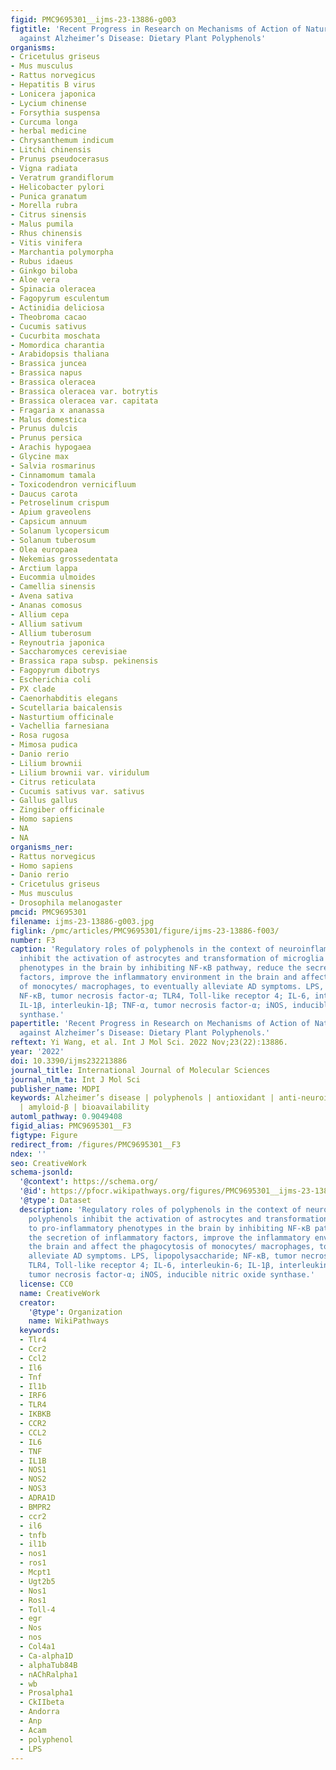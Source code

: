 ```yaml
---
figid: PMC9695301__ijms-23-13886-g003
figtitle: 'Recent Progress in Research on Mechanisms of Action of Natural Products
  against Alzheimer’s Disease: Dietary Plant Polyphenols'
organisms:
- Cricetulus griseus
- Mus musculus
- Rattus norvegicus
- Hepatitis B virus
- Lonicera japonica
- Lycium chinense
- Forsythia suspensa
- Curcuma longa
- herbal medicine
- Chrysanthemum indicum
- Litchi chinensis
- Prunus pseudocerasus
- Vigna radiata
- Veratrum grandiflorum
- Helicobacter pylori
- Punica granatum
- Morella rubra
- Citrus sinensis
- Malus pumila
- Rhus chinensis
- Vitis vinifera
- Marchantia polymorpha
- Rubus idaeus
- Ginkgo biloba
- Aloe vera
- Spinacia oleracea
- Fagopyrum esculentum
- Actinidia deliciosa
- Theobroma cacao
- Cucumis sativus
- Cucurbita moschata
- Momordica charantia
- Arabidopsis thaliana
- Brassica juncea
- Brassica napus
- Brassica oleracea
- Brassica oleracea var. botrytis
- Brassica oleracea var. capitata
- Fragaria x ananassa
- Malus domestica
- Prunus dulcis
- Prunus persica
- Arachis hypogaea
- Glycine max
- Salvia rosmarinus
- Cinnamomum tamala
- Toxicodendron vernicifluum
- Daucus carota
- Petroselinum crispum
- Apium graveolens
- Capsicum annuum
- Solanum lycopersicum
- Solanum tuberosum
- Olea europaea
- Nekemias grossedentata
- Arctium lappa
- Eucommia ulmoides
- Camellia sinensis
- Avena sativa
- Ananas comosus
- Allium cepa
- Allium sativum
- Allium tuberosum
- Reynoutria japonica
- Saccharomyces cerevisiae
- Brassica rapa subsp. pekinensis
- Fagopyrum dibotrys
- Escherichia coli
- PX clade
- Caenorhabditis elegans
- Scutellaria baicalensis
- Nasturtium officinale
- Vachellia farnesiana
- Rosa rugosa
- Mimosa pudica
- Danio rerio
- Lilium brownii
- Lilium brownii var. viridulum
- Citrus reticulata
- Cucumis sativus var. sativus
- Gallus gallus
- Zingiber officinale
- Homo sapiens
- NA
- NA
organisms_ner:
- Rattus norvegicus
- Homo sapiens
- Danio rerio
- Cricetulus griseus
- Mus musculus
- Drosophila melanogaster
pmcid: PMC9695301
filename: ijms-23-13886-g003.jpg
figlink: /pmc/articles/PMC9695301/figure/ijms-23-13886-f003/
number: F3
caption: 'Regulatory roles of polyphenols in the context of neuroinflammation: polyphenols
  inhibit the activation of astrocytes and transformation of microglia to pro-inflammatory
  phenotypes in the brain by inhibiting NF-κB pathway, reduce the secretion of inflammatory
  factors, improve the inflammatory environment in the brain and affect the phagocytosis
  of monocytes/ macrophages, to eventually alleviate AD symptoms. LPS, lipopolysaccharide;
  NF-κB, tumor necrosis factor-α; TLR4, Toll-like receptor 4; IL-6, interleukin-6;
  IL-1β, interleukin-1β; TNF-α, tumor necrosis factor-α; iNOS, inducible nitric oxide
  synthase.'
papertitle: 'Recent Progress in Research on Mechanisms of Action of Natural Products
  against Alzheimer’s Disease: Dietary Plant Polyphenols.'
reftext: Yi Wang, et al. Int J Mol Sci. 2022 Nov;23(22):13886.
year: '2022'
doi: 10.3390/ijms232213886
journal_title: International Journal of Molecular Sciences
journal_nlm_ta: Int J Mol Sci
publisher_name: MDPI
keywords: Alzheimer’s disease | polyphenols | antioxidant | anti-neuroinflammation
  | amyloid-β | bioavailability
automl_pathway: 0.9049408
figid_alias: PMC9695301__F3
figtype: Figure
redirect_from: /figures/PMC9695301__F3
ndex: ''
seo: CreativeWork
schema-jsonld:
  '@context': https://schema.org/
  '@id': https://pfocr.wikipathways.org/figures/PMC9695301__ijms-23-13886-g003.html
  '@type': Dataset
  description: 'Regulatory roles of polyphenols in the context of neuroinflammation:
    polyphenols inhibit the activation of astrocytes and transformation of microglia
    to pro-inflammatory phenotypes in the brain by inhibiting NF-κB pathway, reduce
    the secretion of inflammatory factors, improve the inflammatory environment in
    the brain and affect the phagocytosis of monocytes/ macrophages, to eventually
    alleviate AD symptoms. LPS, lipopolysaccharide; NF-κB, tumor necrosis factor-α;
    TLR4, Toll-like receptor 4; IL-6, interleukin-6; IL-1β, interleukin-1β; TNF-α,
    tumor necrosis factor-α; iNOS, inducible nitric oxide synthase.'
  license: CC0
  name: CreativeWork
  creator:
    '@type': Organization
    name: WikiPathways
  keywords:
  - Tlr4
  - Ccr2
  - Ccl2
  - Il6
  - Tnf
  - Il1b
  - IRF6
  - TLR4
  - IKBKB
  - CCR2
  - CCL2
  - IL6
  - TNF
  - IL1B
  - NOS1
  - NOS2
  - NOS3
  - ADRA1D
  - BMPR2
  - ccr2
  - il6
  - tnfb
  - il1b
  - nos1
  - ros1
  - Mcpt1
  - Ugt2b5
  - Nos1
  - Ros1
  - Toll-4
  - egr
  - Nos
  - nos
  - Col4a1
  - Ca-alpha1D
  - alphaTub84B
  - nAChRalpha1
  - wb
  - Prosalpha1
  - CkIIbeta
  - Andorra
  - Anp
  - Acam
  - polyphenol
  - LPS
---
```

